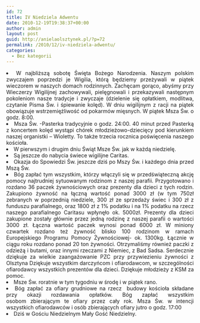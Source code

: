 ```yaml
---
id: 72
title: IV Niedziela Adwentu
date: 2010-12-19T19:38:37+00:00
author: admin
layout: post
guid: http://anielaolsztynek.pl/?p=72
permalink: /2010/12/iv-niedziela-adwentu/
categories:
  - Bez kategorii
---
```

<li style="text-align: justify;">
  W najbliższą sobotę Święta Bożego Narodzenia. Naszym polskim zwyczajem poprzedzi je Wigilia, którą będziemy przeżywali w piątek wieczorem w naszych domach rodzinnych. Zachęcam gorąco, abyśmy przy Wieczerzy Wigilijnej zachowywali, pielęgnowali i przekazywali następnym pokoleniom nasze tradycje i zwyczaje (dzielenie się opłatkiem, modlitwa, czytanie Pisma Św. i śpiewanie kolęd). W dniu wigilijnym z racji na piątek obowiązuje wstrzemięźliwość od pokarmów mięsnych. W piątek Msza Św. o godz. 8:00.
</li>
<li style="text-align: justify;">
  Msza Św. -Pasterka tradycyjnie o godz. 24:00. 40 minut przed Pasterką z koncertem kolęd wystąpi chórek młodzieżowo-dziecięcy pod kierunkiem naszej organistki &#8211; Wioletty. To także trzecia rocznica poświęcenia naszego kościoła.
</li>
<li style="text-align: justify;">
  W pierwszym i drugim dniu Świąt Msze Św. jak w każdą niedzielę.
</li>
<li style="text-align: justify;">
  Są jeszcze do nabycia świece wigilijne Caritas.
</li>
<li style="text-align: justify;">
  Okazja do Spowiedzi Św. jeszcze dziś po Mszy Św. i każdego dnia przed Mszą Św.
</li>
<li style="text-align: justify;">
  Bóg zapłać tym wszystkim, którzy włączyli się w przedświąteczną akcję pomocy najtrudniej sytuowanym rodzinom z naszej parafii. Przygotowano i rozdano 36 paczek żywnościowych oraz prezenty dla dzieci z tych rodzin. Zakupiono żywność na łączną wartość ponad 3000 zł (w tym 750zł zebranych w poprzednią niedziele, 300 zł ze sprzedaży świec i 300 zł z funduszu parafialnego, oraz 1800 zł z 1% podatku i na 1% podatku na rzecz naszego parafialnego Caritasu wpłynęło ok. 5000zł. Prezenty dla dzieci zakupione zostały głównie przez jedną rodzinę z naszej parafii o wartości 3000 zł. Łączna wartość paczek wynosi ponad 6000 zł. W miniony czwartek rozdano też żywność blisko 100 rodzinom w ramach Europejskiego Programu Pomocy Żywnościowej- ok. 1300kg. Łącznie w ciągu roku rozdano ponad 20 ton żywności. Otrzymaliśmy również paczki z odzieżą i butami, oraz innymi rzeczami z Niemiec, z Bad Sadsa. Serdecznie dziękuje za wielkie zaangażowanie PZC przy przywiezieniu żywności z Olsztyna Dziękuje wszystkim darczyńcom i ofiarodawcom, w szczególności ofiarodawcy wszystkich prezentów dla dzieci. Dziękuje młodzieży z KSM za pomoc.
</li>
<li style="text-align: justify;">
  Msze Św. roratnie w tym tygodniu w środę i w piątek rano.
</li>
<li style="text-align: justify;">
  Bóg zapłać za ofiary grudniowe na rzecz  budowy kościoła składane przy okazji rozdawania opłatków. Bóg zapłać wszystkim osobom zbierającym te ofiary przez cały rok. Msza Św. w intencji wszystkich ofiarodawców i osób zbierających ofiary jutro o godz. 17:00
</li>
<li style="text-align: justify;">
  Dziś w Gościu Niedzielnym Mały Gość Niedzielny.
</li>